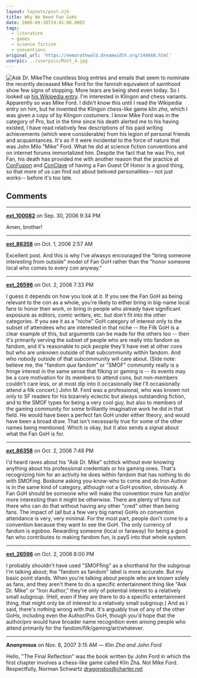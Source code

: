 ```yaml
---
layout: layouts/post.njk
title: Why We Need Fan GoHs
date: 2006-09-30T19:41:00.000Z
tags:
  - literature
  - games
  - science fiction
  - conventions
original_url: 'https://nemorathwald.dreamwidth.org/144668.html'
userpic: ../userpics/Matt_4.jpg
---
```

![Ask Dr. Mike](http://www.midamericon.org/photoarchive/02wfc63.JPG)The countless blog entries and emails that seem to nominate the recently deceased Mike Ford for the fannish equivalent of sainthood show few signs of stopping. More tears are being shed even today. So I looked up [his Wikipedia entry](http://en.wikipedia.org/wiki/John_M._Ford). I'm interested in Klingon and chess variants. Apparently so was Mike Ford. I didn't know this until I read the Wikipedia entry on him, but he invented the Klingon chess-like game _klin zha_, which I was given a copy of by Klingon costumers. I know Mike Ford was in the category of Pro, but in the time since his death alerted me to his having existed, I have read relatively few descriptions of his paid writing achievements (which were considerable) from his legion of personal friends and acquaintances. It's as if it were incidental to the force of nature that was John Milo "Mike" Ford. What he did at science fiction conventions and on internet forums immortalized him. Despite the fact that he was Pro, not Fan, his death has provided me with another reason that the practice at [ConFusion](http://stilyagi.org/cons/2007/) and [ConClave](http://www.conclavesf.org/) of having a Fan Guest Of Honor is a good thing, so that more of us can find out about beloved personalities-- not just works-- before it's too late.

## Comments

---

**[ext_100082](https://www.dreamwidth.org/users/ext_100082)** on Sep. 30, 2006 9:34 PM

Amen, brother!

---

**[ext_86358](https://www.dreamwidth.org/users/ext_86358)** on Oct. 1, 2006 2:57 AM

Excellent post. And this is why I've alwasys encouraged the "bring someone interesting from outside" model of Fan GoH rather than the "honor someone local who comes to every con anyway."

---

**[ext_26596](https://www.dreamwidth.org/users/ext_26596)** on Oct. 2, 2006 7:33 PM

I guess it depends on how you look at it. If you see the Fan GoH as being relevant to the con as a whole, you're likely to either bring in big-name local fans to honor their work, or bring in people who already have significant exposiure as editors, comic writers, etc. but don't fit into the other categories. If you see it as a "niche" GoH category of interest only to the subset of attendees who are interested in that niche -- the Filk GoH is a clear example of this, but arguments can be made for the others too -- then it's primarily serving the subset of people who are really into fandom as fandom, and it's reasonable to pick people they'll have met at other cons but who are unknown outside of that subcommunity within fandom. And who nobody outside of that subcommunity will care about. (Side note: believe me, the "fandom _qua_ fandom" or "SMOF" community really is a fringe interest in the same sense that filking or gaming is -- its events may be a core motivation for its members to attend cons, but non-members couldn't care less, or at most dip into it occasionally like I'll occasionally attend a filk concert.) John M. Ford was a professional, who was known not only to SF readers for his bizarrely eclectic but always outstanding fiction, and to the SMOF types for being a very cool guy, but also to members of the gaming community for some brilliantly imaginative work he did in that field. He would have been a perfect fan GoH under either theory, and would have been a broad draw. That isn't necessarily true for some of the other names being mentioned. Which is okay, but it also sends a signal about what the Fan GoH is for.

---

**[ext_86358](https://www.dreamwidth.org/users/ext_86358)** on Oct. 2, 2006 7:48 PM

I'd heard raves about his "Ask Dr. Mike" schtick without ever knowing anything about his professional credentials or his gaming ones. That's recognizing him for an activity he does within fandom that has nothing to do with SMOFing. Boskone asking you-know-who to come and do Iron Author is in the same kind of category, although not a GoH position, obviously. A Fan GoH should be someone who will make the convention more fun and/or more interesting than it might be otherwise. There are plenty of fans out there who can do that without having any other "cred" other than being fans. The impact of (all but a few very big name) GoHs on convention attendance is very, very minimal. For the most part, people don't come to a convention because they want to see the GoH. The only currency of fandom is egoboo. Rewarding someone (local or faraway) for being a good fan who contributes to making fandom fun, is payS into that whole system.

---

**[ext_26596](https://www.dreamwidth.org/users/ext_26596)** on Oct. 2, 2006 8:00 PM

I probably shouldn't have used "SMOFfing" as a shorthand for the subgroup I'm talking about; the "fandom as fandom" label is more accurate. But my basic point stands. When you're talking about people who are known solely as fans, and they aren't there to do a specific entertainment thing like "Ask Dr. Mike" or "Iron Author," they're only of potential interest to a relatively small subgroup. (Hell, even if they are there to do a specific entertainment thing, that might only be of interest to a relatively small subgroup.) And as I said, there's nothing wrong with that. It's arguably true of any of the other GoHs, including even the Author/Pro GoH, though you'd hope that the author/pro would have broader name recognition even among people who attend primarily for the fandom/filk/gaming/art/whatever.

---

**Anonymous** on Nov. 8, 2007 3:15 AM — *Klin Zha and John Ford*

Hello, "The Final Reflection" was the book written by John Ford in which the first chapter involves a chess-like game called Klin Zha. Not Mike Ford. Respectfully, Norman Schwartz dragonstoo@charter.net
